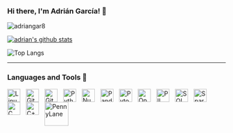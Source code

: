 ### Hi there, I'm Adrián García! 🦉

<p align="left"> <img src="https://komarev.com/ghpvc/?username=adriangar8&label=Profile%20views&color=0e75b6&style=flat" alt="adriangar8" /> </p>

[![adrian's github stats](https://github-readme-stats.vercel.app/api?username=adriangar8&show_icons=true&theme=radical)](https://github.com/adriangar8)

![Top Langs](https://github-readme-stats.vercel.app/api/top-langs/?username=adriangar8&layout=compact&theme=radical)

---

### Languages and Tools 🧰

<img align="left" alt="Linux" width="30px" style="padding-right:10px;" src="https://cdn.jsdelivr.net/gh/devicons/devicon/icons/linux/linux-original.svg" />
<img align="left" alt="Git" width="30px" style="padding-right:10px;" src="https://cdn.jsdelivr.net/gh/devicons/devicon/icons/git/git-original.svg" />
<img align="left" alt="GitHub" width="30px" style="padding-right:10px;" src="https://static-00.iconduck.com/assets.00/github-desktop-icon-2046x2048-r5plljad.png" />
<img align="left" alt="Python" width="30px" style="padding-right:10px;" src="https://cdn.jsdelivr.net/gh/devicons/devicon/icons/python/python-plain.svg" />
<img align="left" alt="NumPy" width="30px" style="padding-right:10px;" src="https://seeklogo.com/images/N/numpy-logo-479C24EC79-seeklogo.com.png" />
<img align="left" alt="Pandas" width="30px" style="padding-right:10px;" src="https://upload.wikimedia.org/wikipedia/commons/thumb/2/22/Pandas_mark.svg/1200px-Pandas_mark.svg.png" />
<img align="left" alt="Pytorch" width="30px" style="padding-right:10px;" src="https://pytorch.org/assets/images/pytorch-logo.png" />
<img align="left" alt="OpenCV" width="30px" style="padding-right:10px;" src="https://upload.wikimedia.org/wikipedia/commons/3/32/OpenCV_Logo_with_text_svg_version.svg" />
<img align="left" alt="PIL" width="30px" style="padding-right:10px;" src="https://raw.githubusercontent.com/python-pillow/pillow-logo/main/pillow-logo-248x250.png" />
<img align="left" alt="SQL" width="30px" style="padding-right:10px;" src="https://cdn-icons-png.flaticon.com/512/4492/4492311.png" />
<img align="left" alt="Spark" width="30px" style="padding-right:10px;" src="https://upload.wikimedia.org/wikipedia/commons/thumb/f/f3/Apache_Spark_logo.svg/250px-Apache_Spark_logo.svg.png" />
<img align="left" alt="C" width="30px" style="padding-right:10px;" src="https://upload.wikimedia.org/wikipedia/commons/thumb/1/18/C_Programming_Language.svg/695px-C_Programming_Language.svg.png" />
<img align="left" alt="C++" width="30px" style="padding-right:10px;" src="https://raw.githubusercontent.com/isocpp/logos/master/cpp_logo.png" />
<img align="left" alt="PennyLane" width="55px" style="padding-right:10px;" src="https://ssl.eventilla.com/static/logos/141224/889fa9b929355a4ccea6c86694da9189.png" />
<br />
